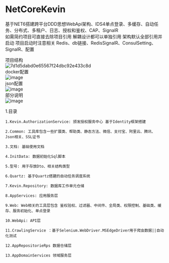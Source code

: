 # NetCoreKevin
基于NET6搭建跨平台DDD思想WebApi架构、IDS4单点登录、多缓存、自动任务、分布式、多租户、日志、授权和鉴权、CAP、SignalR  
如需简约项目可直接去除项目引用 解耦设计都可以单独引用 架构默认全部引用并启动 项目启动时注意相关 Redis、db链接、RedisSignalR、ConsulSetting、SignalR、配置

项目结构  
![7d1d5dabd0e65567f24dbc92e433c8d](https://user-images.githubusercontent.com/57887866/233831817-b0fcfa75-17bf-4f5d-9743-ad9385c25692.png)  
docker配置  
![image](https://user-images.githubusercontent.com/57887866/233823710-e8ad6fe8-5eb8-4fda-b3e1-09c36e508ed0.png)  
json配置  
![image](https://user-images.githubusercontent.com/57887866/233823842-2263ff1b-91ec-4f77-8ff3-dca129e01bd7.png)    
部分说明  
![image](https://user-images.githubusercontent.com/57887866/233824730-55549181-057c-4298-8601-e9734bf99d0a.png)

 1.目录 
 
    1.Kevin.AuthorizationService: 颁发授权服务中心 基于Identity框架搭建

    2.Common: 工具库包含一些扩展类、帮助类、静态方法、微信、支付宝、阿里云、腾讯、Json相关、SSL证书

    3.文档: 基础使用文档

    4.InitData: 数据初始化Sql脚本

    5.型号: 用于存放Dto、相关结构类型

    6.Quartz: 基于Quartz搭建的自动任务调度系统

    7.Kevin.Repository: 数据库工作单元仓储

    8.AppServices: 应用服务层

    9.Web: Web相关的工具层包含 鉴权验权、过滤器、中间件、全局类、权限控制、基础类、缓存、服务初始化、单点登录

    10.WebApi: API层
    
    11.CrawlingService ：基于Selenium.WebDriver.MSEdgeDriver用于爬虫数据||自动化测试
    
    12.AppRepositorieRps 数据仓储层
    
    13.AppDomainServices 领域服务层

